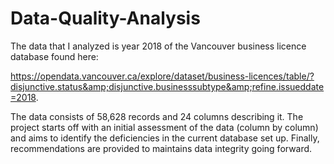 # Data-Quality-Analysis
The data that I analyzed is year 2018 of the Vancouver business licence database found here: 

https://opendata.vancouver.ca/explore/dataset/business-licences/table/?disjunctive.status&amp;disjunctive.businesssubtype&amp;refine.issueddate=2018.  

The data consists of 58,628 records and 24 columns describing it. The project starts off with an initial assessment of the data (column by column) and aims to identify the deficiencies in the current database set up. Finally, recommendations are provided to maintains data integrity going forward. 
